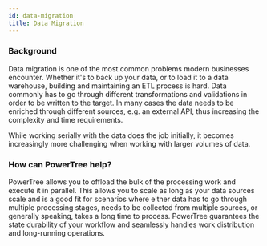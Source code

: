 ```yaml
---
id: data-migration
title: Data Migration
---
```


### Background

Data migration is one of the most common problems modern businesses encounter.
Whether it's to back up your data, or to load it to a data warehouse, building and maintaining an ETL process is hard.
Data commonly has to go through different transformations and validations in order to be written to the target.
In many cases the data needs to be enriched through different sources, e.g. an external API, thus increasing the complexity and time requirements.

While working serially with the data does the job initially, it becomes increasingly more challenging when working with larger volumes of data.

### How can PowerTree help?

PowerTree allows you to offload the bulk of the processing work and execute it in parallel.
This allows you to scale as long as your data sources scale and is a good fit for scenarios where either data has to go through multiple processing stages, needs to be collected from multiple sources, or generally speaking, takes a long time to process.
PowerTree guarantees the state durability of your workflow and seamlessly handles work distribution and long-running operations.

